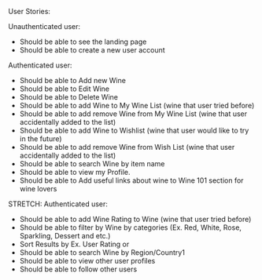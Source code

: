 User Stories: 

Unauthenticated user:
- Should be able to see the landing page
- Should be able to create a new user account

Authenticated user:
- Should be able to Add new Wine
- Should be able to Edit Wine
- Should be able to Delete Wine
- Should be able to add Wine to My Wine List (wine that user tried before)
- Should be able to add remove Wine from My Wine List (wine that user accidentally added to the list)
- Should be able to add Wine to Wishlist (wine that user would like to try in the future)
- Should be able to add remove Wine from Wish List (wine that user accidentally added to the list)
- Should be able to search Wine by item name
- Should be able to view my Profile.
- Should be able to Add useful links about wine to Wine 101 section for wine lovers


STRETCH:
Authenticated user:
- Should be able to add Wine Rating to Wine (wine that user tried before)
- Should be able to filter by Wine by categories (Ex. Red, White, Rose, Sparkling, Dessert and etc.)
- Sort Results by Ex. User Rating or 
- Should be able to search Wine by Region/Country1
- Should be able to view other user profiles
- Should be able to follow other users 
